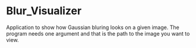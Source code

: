 # Blur_Visualizer

Application to show how Gaussian bluring looks on a given image. The program needs one argument and that is the path to the image you want to view.
